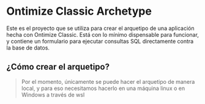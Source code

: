 # Ontimize Classic Archetype
Este es el proyecto que se utiliza para crear el arquetipo de una aplicación hecha con Ontimize Classic. Está con lo mínimo dispensable para funcionar, y contiene un formulario para ejecutar consultas SQL directamente contra la base de datos.

## ¿Cómo crear el arquetipo?
> Por el momento, únicamente se puede hacer el arquetipo de manera local, y para eso necesitamos hacerlo en una máquina linux o en Windows a través de wsl

 